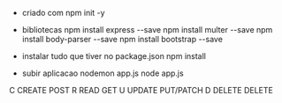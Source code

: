 - criado com
npm init -y

- bibliotecas
npm install express --save
npm install multer --save
npm install body-parser --save
npm install bootstrap --save

- instalar tudo que tiver no package.json
npm install

- subir aplicacao
nodemon app.js
node app.js


C   CREATE    POST
R   READ      GET
U   UPDATE    PUT/PATCH
D   DELETE    DELETE




